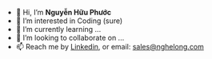 - 👋 Hi, I’m **Nguyễn Hữu Phước**
- 👀 I’m interested in Coding (sure)
- 🌱 I’m currently learning ...
- 💞️ I’m looking to collaborate on ...
- 📫 Reach me by [Linkedin](https://www.linkedin.com/in/ngphuoc/), or email: sales@nghelong.com

<!---
teddyvn/teddyvn is a ✨ special ✨ repository because its `README.md` (this file) appears on your GitHub profile.
You can click the Preview link to take a look at your changes.
--->
